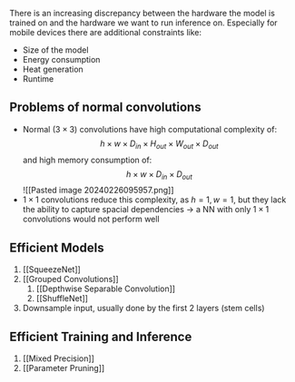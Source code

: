 There is an increasing discrepancy between the hardware the model is trained on and the hardware we want to run inference on.
Especially for mobile devices there are additional constraints like:
- Size of the model
- Energy consumption
- Heat generation
- Runtime

## Problems of normal convolutions
- Normal ($3\times3$) convolutions have high computational complexity of: $$h\times w\times D_{in}\times H_{out}\times W_{out} \times D_{out}$$ and high memory consumption of: $$h\times w\times D_{in}\times D_{out}$$![[Pasted image 20240226095957.png]]
- $1\times 1$ convolutions reduce this complexity, as $h=1, w=1$, but they lack the ability to capture spacial dependencies -> a NN with only $1\times 1$ convolutions would not perform well

## Efficient Models
1. [[SqueezeNet]]
2. [[Grouped Convolutions]]
	1. [[Depthwise Separable Convolution]]
	2. [[ShuffleNet]]
3. Downsample input, usually done by the first 2 layers (stem cells)

## Efficient Training and Inference
1. [[Mixed Precision]]
2. [[Parameter Pruning]]